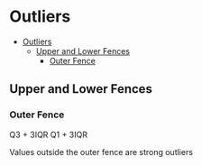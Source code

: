 # Outliers

<!--ts-->
   * [Outliers](#outliers)
      * [Upper and Lower Fences](#upper-and-lower-fences)
         * [Outer Fence](#outer-fence)

<!-- Added by: gil_diy, at: Tue 28 Dec 2021 11:39:21 IST -->

<!--te-->

## Upper and Lower Fences

### Outer Fence

Q3 + 3IQR
Q1 + 3IQR

Values outside the outer fence are strong outliers


